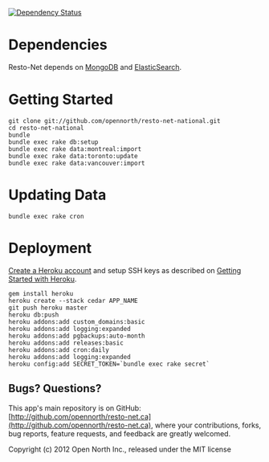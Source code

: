 [![Dependency Status](https://gemnasium.com/opennorth/resto-net.ca.png)](https://gemnasium.com/opennorth/resto-net.ca)

# Dependencies

Resto-Net depends on [MongoDB](http://www.mongodb.org/) and [ElasticSearch](http://www.elasticsearch.org/).

# Getting Started

    git clone git://github.com/opennorth/resto-net-national.git
    cd resto-net-national
    bundle
    bundle exec rake db:setup
    bundle exec rake data:montreal:import
    bundle exec rake data:toronto:update
    bundle exec rake data:vancouver:import

# Updating Data

    bundle exec rake cron

# Deployment

[Create a Heroku account](http://heroku.com/signup) and setup SSH keys as described on [Getting Started with Heroku](http://devcenter.heroku.com/articles/quickstart).

    gem install heroku
    heroku create --stack cedar APP_NAME
    git push heroku master
    heroku db:push
    heroku addons:add custom_domains:basic
    heroku addons:add logging:expanded
    heroku addons:add pgbackups:auto-month
    heroku addons:add releases:basic
    heroku addons:add cron:daily
    heroku addons:add logging:expanded
    heroku config:add SECRET_TOKEN=`bundle exec rake secret`

## Bugs? Questions?

This app's main repository is on GitHub: [http://github.com/opennorth/resto-net.ca](http://github.com/opennorth/resto-net.ca), where your contributions, forks, bug reports, feature requests, and feedback are greatly welcomed.

Copyright (c) 2012 Open North Inc., released under the MIT license
